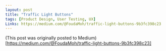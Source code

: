 ```yaml
---
layout: post
title: "Traffic Light Buttons"
tags: [Product Design, User Testing, UX]
Links: https://medium.com/@FoudaMoh/traffic-light-buttons-9b3fc398c23
---
```


(This post was originally posted to Medium)[https://medium.com/@FoudaMoh/traffic-light-buttons-9b3fc398c23]

